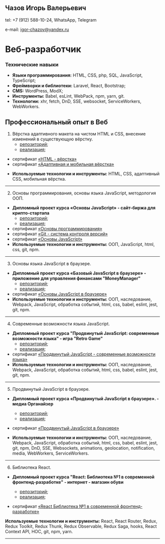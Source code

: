 ## Чазов Игорь Валерьевич

tel: +7 (912) 588-10-24, WhatsApp, Telegram

e-mail: igor-chazov@yandex.ru

# Веб-разработчик

### Технические навыки


* **Языки программирования:** HTML, CSS, php, SQL, JavaScript, TypeScript;
* **Фреймворки и библиотеки:** Laravel, React, Bootstrap;
* **CMS:** WordPress, ModX;
* **Инструменты:** Babel, esLint, WebPack, npm, yarn, git.
* **Технологии:** xhr, fetch, DnD, SSE, websocket, ServiceWorkers, WebWorkers.

## Профессиональный опыт в Веб
1. Вёрстка адаптивного макета на чистом HTML и CSS, внесение изменений в существующую вёрстку.
    * [репозиторий](https://github.com/igor-chazov/mq-diplom);
    * [реализация](https://igor-chazov.github.io/mq-diplom/);
* сертификат [«HTML - вёрстка»](https://disk.yandex.ru/i/A7SDBmwDK98ZJQ)
* сертификат [«Адаптивная и мобильная вёрстка»](https://disk.yandex.ru/i/qCYU08ZLpKv1kw)

- **Используемые технологии и инструменты:** HTML, CSS, адаптивный CSS, мобильная вёрстка.

---

2. Основы программирования, основы языка JavaScript, методология ООП.

* **Дипломный проект курса «Основы JavaScript» - сайт-биржа для крипто-стартапа**
    * [репозиторий](https://github.com/igor-chazov/bjs-diploma);
    * [реализация](https://bjs-diploma5.herokuapp.com);
* сертификат [«Основы программирования»](https://disk.yandex.ru/i/FMvwCviukM7nbA)
* сертификат [«Git - система контроля версий»](https://disk.yandex.ru/i/_cR-iQwwiYaoNw)
* сертификат [«Основы JavaScript»](https://disk.yandex.ru/i/89m-uY-Yth7KKA)
* **Используемые технологии и инструменты:** ООП, JavaScript, html, css, git, npm.

---

3. Основы языка JavaScript в браузере.
* **Дипломный проект курса «Базовый JavaScript в браузере» - приложение для управления финансами "MoneyManager"**
    * [репозиторий](https://github.com/igor-chazov/bhj-diploma);
    * [реализация](https://bhj-diploma5.herokuapp.com);
* сертификат [«Основы JavaScript в браузере»](https://disk.yandex.ru/i/N4FMGqLR-xpLQA)
* **Используемые технологии и инструменты:** ООП, наследование, Webpack, JavaScript, обработка событий, html, css, babel, eslint, jest, git, npm.

---

4. Cовременные возможности языка JavaScript.
* **Дипломный проект курса "Продвинутый JavaScript: современные возможности языка" - игра "Retro Game"**
    * [репозиторий](https://github.com/igor-chazov/ajs-homeworks-diplom);
    * [реализация](https://igor-chazov.github.io/ajs-homeworks-diplom);
* сертификат [«Продвинутый JavaScript - современные возможности языка»](https://disk.yandex.ru/i/wGaM2K2ETFRIsg)
* **Используемые технологии и инструменты:** ООП, наследование, Webpack, JavaScript, обработка событий, html, css, babel, eslint, jest, git, npm.

---

5. Продвинутый JavaScript в браузере.

* **Дипломный проект курса «Продвинутый JavaScript в браузере». - медиа Органайзер**
    * [репозиторий](https://github.com/igor-chazov/ahj-diplom);
    * [реализация](https://igor-chazov.github.io/ahj-diplom);

* сертификат [«Продвинутый JavaScript в браузере»](https://disk.yandex.ru/i/uSRZPF8S97Uw6A)

* **Используемые технологии и инструменты:** ООП, наследование, Webpack, JavaScript, обработка событий, html, css, babel, eslint, jest, git, npm, DnD, SSE, Websockets, animations, geolocation, notification, media, WebWorkers, ServiceWorkers.

---

6. Библиотека React.
* **Дипломный проект курса "React: Библиотека №1 в современной фронтенд-разработке" - интернет - магазин обуви**
    * [репозиторий](https://github.com/igor-chazov/ra-diplom);
    * [реализация](https://igor-chazov.github.io/ra-diplom/);

* сертификат [«React Библиотека №1 в современной фронтенд-разработке»](https://disk.yandex.ru/i/6xc_mzq9TitZ_A)


**Используемые технологии и инструменты:** React, React Router, Redux, Redux Toolkit, Redux Thunk, Redux Observable, Redux Saga, hooks, React Context API, HOC, git, npm, yarn.

---
